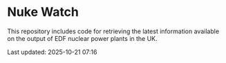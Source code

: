 # Nuke Watch

This repository includes code for retrieving the latest information available on the output of EDF nuclear power plants in the UK.

Last updated: 2025-10-21 07:16